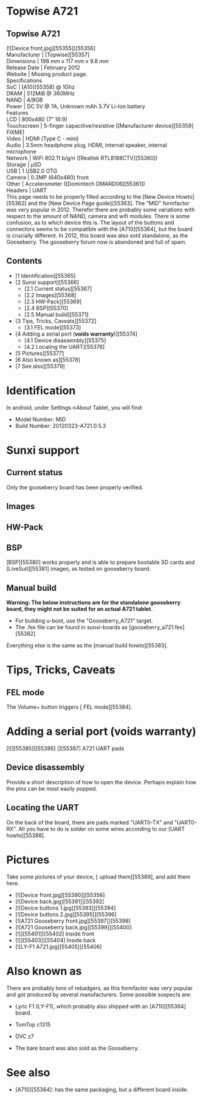 # Topwise A721
Topwise A721  
---  
[![Device front.jpg][55355]][55356]  
Manufacturer |  [Topwise][55357]  
Dimensions |  198 _mm_ x 117 _mm_ x 9.8 _mm_  
Release Date |  February 2012   
Website |  Missing product page.   
Specifications   
SoC |  [A10][55358] @ 1Ghz   
DRAM |  512MiB @ 360MHz   
NAND |  4/8GB   
Power |  DC 5V @ ?A, Unknown mAh 3.7V Li-Ion battery   
Features   
LCD |  800x480 (7" 16:9)   
Touchscreen |  5-finger capacitive/resistive ([Manufacturer device][55359] FIXME)   
Video |  HDMI (Type C - mini)   
Audio |  3.5mm headphone plug, HDMI, internal speaker, internal microphone   
Network |  WiFi 802.11 b/g/n ([Realtek RTL8188CTV][55360])   
Storage |  µSD   
USB |  1 USB2.0 OTG   
Camera |  0.3MP (640x480) front   
Other |  Accelerometer ([Domintech DMARD06][55361])   
Headers |  UART   
This page needs to be properly filled according to the [New Device Howto][55362] and the [New Device Page guide][55363].
The "MID" formfactor was very popular in 2012. Therefor there are probably some variations with respect to the amount of NAND, camera and wifi modules. 
There is some confusion, as to which device this is. The layout of the buttons and connectors seems to be compatible with the [A710][55364], but the board is crucially different. 
In 2012, this board was also sold standalone, as the Gooseberry. The gooseberry forum now is abandoned and full of spam. 
## Contents
  * [1 Identification][55365]
  * [2 Sunxi support][55366]
    * [2.1 Current status][55367]
    * [2.2 Images][55368]
    * [2.3 HW-Pack][55369]
    * [2.4 BSP][55370]
    * [2.5 Manual build][55371]
  * [3 Tips, Tricks, Caveats][55372]
    * [3.1 FEL mode][55373]
  * [4 Adding a serial port (**voids warranty**)][55374]
    * [4.1 Device disassembly][55375]
    * [4.2 Locating the UART][55376]
  * [5 Pictures][55377]
  * [6 Also known as][55378]
  * [7 See also][55379]

# Identification
In android, under Settings->About Tablet, you will find: 
  * Model Number: MID
  * Build Number: 20120323-A721.0.5.3

# Sunxi support
## Current status
Only the gooseberry board has been properly verified. 
## Images
## HW-Pack
## BSP
[BSP][55380] works properly and is able to prepare bootable SD cards and [LiveSuit][55381] images, as tested on gooseberry board. 
## Manual build
**Warning: The below instructions are for the standalone gooseberry board, they might not be suited for an actual A721 tablet.**
  * For building u-boot, use the "Gooseberry_A721" target.
  * The .fex file can be found in sunxi-boards as [gooseberry_a721.fex][55382]

Everything else is the same as the [manual build howto][55383]. 
# Tips, Tricks, Caveats
## FEL mode
The Volume+ button triggers [ FEL mode][55384]. 
# Adding a serial port (**voids warranty**)
[![][55385]][55386]
[][55387]
A721 UART pads
## Device disassembly
Provide a short description of how to open the device. Perhaps explain how the pins can be most easily popped.
## Locating the UART
On the back of the board, there are pads marked "UART0-TX" and "UART0-RX". All you have to do is solder on some wires according to our [UART howto][55388]. 
# Pictures
Take some pictures of your device, [ upload them][55389], and add them here.
  * [![Device front.jpg][55390]][55356]
  * [![Device back.jpg][55391]][55392]
  * [![Device buttons 1.jpg][55393]][55394]
  * [![Device buttons 2.jpg][55395]][55396]
  * [![A721 Gooseberry front.jpg][55397]][55398]
  * [![A721 Gooseberry back.jpg][55399]][55400]
  * [![][55401]][55402]
Inside front 
  * [![][55403]][55404]
Inside back 
  * [![LY-F1 A721.jpg][55405]][55406]

# Also known as
There are probably tons of rebadgers, as this formfactor was very popular and got produced by several manufacturers. 
Some possible suspects are: 
  * Lyric F1 (LY-F1), which probably also shipped with an [A710][55364] board.
  * TomTop c1315
  * DVC z7

  * The bare board was also sold as the Gooseberry.

# See also
  * [A710][55364]: has the same packaging, but a different board inside.
